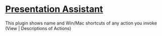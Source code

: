 # [Presentation Assistant](https://plugins.jetbrains.com/plugin/7345-presentation-assistant)

This plugin shows name and Win/Mac shortcuts of any action you invoke (View | Descriptions of Actions)
